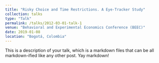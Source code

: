 ```yaml
---
title: "Risky Choice and Time Restrictions. A Eye-Tracker Study"
collection: talks
type: "Talk"
permalink: /talks/2012-03-01-talk-1
venue: "Behavioral and Experimental Economics Conference (BEEC)"
date: 2019-01-08
location: "Bogotá, Colombia"
---
```


This is a description of your talk, which is a markdown files that can be all markdown-ified like any other post. Yay markdown!
